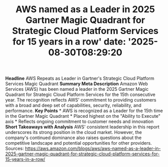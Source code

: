 ﻿---
title: "AWS named as a Leader in 2025 Gartner Magic Quadrant for Strategic Cloud Platform Services for 15 years in a row'
date: '2025-08-30T08:29:20"
category: "Markets"
summary: ""
slug: "aws named as a leader in 2025 gartner magic quadrant for str"
source_urls:
  - "https://aws.amazon.com/blogs/aws/aws-named-as-a-leader-in-2025-gartner-magic-quadrant-for-strategic-cloud-platform-services-for-15-years-in-a-row/"
seo:
  title: "AWS named as a Leader in 2025 Gartner Magic Quadrant for Strategic Cloud Platform Services for 15 years in a row | Hash n Hedge'
  description: '"
  keywords: ["news", "markets", "brief"]
---
**Headline** AWS Repeats as Leader in Gartner's Strategic Cloud Platform Services Magic Quadrant  **Summary Meta Description** Amazon Web Services (AWS) has been named a leader in the 2025 Gartner Magic Quadrant for Strategic Cloud Platform Services for the 15th consecutive year. The recognition reflects AWS' commitment to providing customers with a broad and deep set of capabilities, security, reliability, and performance.  **Key Points**  * AWS is recognized as a Leader for the 15th time in the Gartner Magic Quadrant * Placed highest on the "Ability to Execute" axis * Reflects ongoing commitment to customer needs and innovation  **Short Takeaways with Analysis** AWS' consistent leadership in this report underscores its strong position in the cloud market. However, the company's continued dominance also raises questions about the competitive landscape and potential opportunities for other providers.  Sources: https://aws.amazon.com/blogs/aws/aws-named-as-a-leader-in-2025-gartner-magic-quadrant-for-strategic-cloud-platform-services-for-15-years-in-a-row/ 
